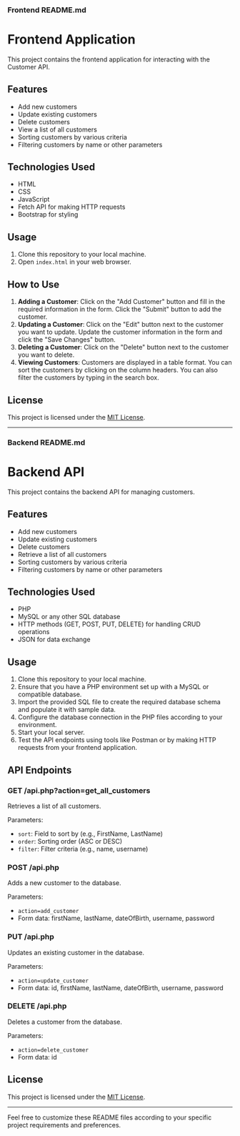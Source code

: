 ### Frontend README.md

# Frontend Application

This project contains the frontend application for interacting with the Customer API.

## Features

- Add new customers
- Update existing customers
- Delete customers
- View a list of all customers
- Sorting customers by various criteria
- Filtering customers by name or other parameters

## Technologies Used

- HTML
- CSS
- JavaScript
- Fetch API for making HTTP requests
- Bootstrap for styling

## Usage

1. Clone this repository to your local machine.
2. Open `index.html` in your web browser.

## How to Use

1. **Adding a Customer**: Click on the "Add Customer" button and fill in the required information in the form. Click the "Submit" button to add the customer.
2. **Updating a Customer**: Click on the "Edit" button next to the customer you want to update. Update the customer information in the form and click the "Save Changes" button.
3. **Deleting a Customer**: Click on the "Delete" button next to the customer you want to delete.
4. **Viewing Customers**: Customers are displayed in a table format. You can sort the customers by clicking on the column headers. You can also filter the customers by typing in the search box.

## License

This project is licensed under the [MIT License](LICENSE).

---

### Backend README.md

# Backend API

This project contains the backend API for managing customers.

## Features

- Add new customers
- Update existing customers
- Delete customers
- Retrieve a list of all customers
- Sorting customers by various criteria
- Filtering customers by name or other parameters

## Technologies Used

- PHP
- MySQL or any other SQL database
- HTTP methods (GET, POST, PUT, DELETE) for handling CRUD operations
- JSON for data exchange

## Usage

1. Clone this repository to your local machine.
2. Ensure that you have a PHP environment set up with a MySQL or compatible database.
3. Import the provided SQL file to create the required database schema and populate it with sample data.
4. Configure the database connection in the PHP files according to your environment.
5. Start your local server.
6. Test the API endpoints using tools like Postman or by making HTTP requests from your frontend application.

## API Endpoints

### GET /api.php?action=get_all_customers

Retrieves a list of all customers.

Parameters:
- `sort`: Field to sort by (e.g., FirstName, LastName)
- `order`: Sorting order (ASC or DESC)
- `filter`: Filter criteria (e.g., name, username)

### POST /api.php

Adds a new customer to the database.

Parameters:
- `action=add_customer`
- Form data: firstName, lastName, dateOfBirth, username, password

### PUT /api.php

Updates an existing customer in the database.

Parameters:
- `action=update_customer`
- Form data: id, firstName, lastName, dateOfBirth, username, password

### DELETE /api.php

Deletes a customer from the database.

Parameters:
- `action=delete_customer`
- Form data: id

## License

This project is licensed under the [MIT License](LICENSE).

---

Feel free to customize these README files according to your specific project requirements and preferences.